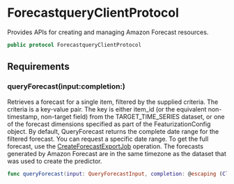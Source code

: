 # ForecastqueryClientProtocol

Provides APIs for creating and managing Amazon Forecast resources.

``` swift
public protocol ForecastqueryClientProtocol 
```

## Requirements

### queryForecast(input:completion:)

Retrieves a forecast for a single item, filtered by the supplied criteria. The criteria is a key-value pair. The key is either item\_id (or the equivalent non-timestamp, non-target field) from the TARGET\_TIME\_SERIES dataset, or one of the forecast dimensions specified as part of the FeaturizationConfig object. By default, QueryForecast returns the complete date range for the filtered forecast. You can request a specific date range. To get the full forecast, use the [CreateForecastExportJob](https://docs.aws.amazon.com/en_us/forecast/latest/dg/API_CreateForecastExportJob.html) operation. The forecasts generated by Amazon Forecast are in the same timezone as the dataset that was used to create the predictor.

``` swift
func queryForecast(input: QueryForecastInput, completion: @escaping (ClientRuntime.SdkResult<QueryForecastOutputResponse, QueryForecastOutputError>) -> Void)
```
